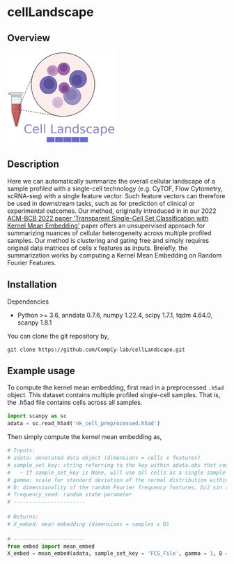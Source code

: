 # cellLandscape

## Overview

<p>
  <img src="overview.png" width=50% height=50% />
</p>

## Description
Here we can automatically summarize the overall cellular landscape of a sample profiled with a single-cell technology (e.g. CyTOF, Flow Cytometry, scRNA-seq) with a single feature vector. Such feature vectors can therefore be used in downstream tasks, such as for prediction of clinical or experimental outcomes. Our method, originally introduced in in our 2022 [ACM-BCB 2022 paper 'Transparent Single-Cell Set Classification with Kernel Mean Embedding'](https://dl.acm.org/doi/10.1145/3535508.3545538) paper offers an unsupervised approach for summarizing nuances of cellular heterogeneity across multiple profiled samples. Our method is clustering and gating free and simply requires original data matrices of cells x features as inputs. Breiefly, the summarization works by computing a Kernel Mean Embedding on Random Fourier Features. 

## Installation
Dependencies 
* Python >= 3.6, anndata 0.7.6, numpy 1.22.4, scipy 1.7.1, tqdm 4.64.0, scanpy 1.8.1

You can clone the git repository by, 

```
git clone https://github.com/CompCy-lab/cellLandscape.git
```

## Example usage
To compute the kernel mean embedding, first read in a preprocessed `.h5ad` object. This dataset contains multiple profiled single-cell samples. That is, the .h5ad file contains cells across all samples.

```python
import scanpy as sc
adata = sc.read_h5ad('nk_cell_preprocessed.h5ad')
```
Then simply compute the kernel mean embedding as,

```python
# Inputs:
# adata: annotated data object (dimensions = cells x features)
# sample_set_key: string referring to the key within adata.obs that contains the samples to compute the embedding
#   ~ If sample_set_key is None, will use all cells as a single sample 
# gamma: scale for standard deviation of the normal distribution within random Fourier frequency feature computation  
# D: dimensionality of the random Fourier frequency features, D/2 sin and D/2 cos basis 
# frequency_seed: random state parameter 
# -----------------------
    
# Returns:
# X_embed: mean embedding (dimensions = samples x D)

# -----------------------
from embed import mean_embed
X_embed = mean_embed(adata, sample_set_key = 'FCS_File', gamma = 1, D = 2000, frequency_seed = 0)
```
